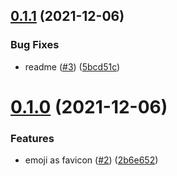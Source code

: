 ## [0.1.1](https://github.com/queen-raae/gatsby-plugin-svg-emoji-favicon/compare/v0.1.0...v0.1.1) (2021-12-06)

### Bug Fixes

- readme ([#3](https://github.com/queen-raae/gatsby-plugin-svg-emoji-favicon/issues/3)) ([5bcd51c](https://github.com/queen-raae/gatsby-plugin-svg-emoji-favicon/commit/5bcd51cf22a9d18a36f1011ede0cc98366dfa89c))

# [0.1.0](https://github.com/queen-raae/gatsby-plugin-svg-emoji-favicon/compare/v0.0.0...v0.1.0) (2021-12-06)

### Features

- emoji as favicon ([#2](https://github.com/queen-raae/gatsby-plugin-svg-emoji-favicon/issues/2)) ([2b6e652](https://github.com/queen-raae/gatsby-plugin-svg-emoji-favicon/commit/2b6e652abcfaf549cc42ac78621cd087af15cd4f))
